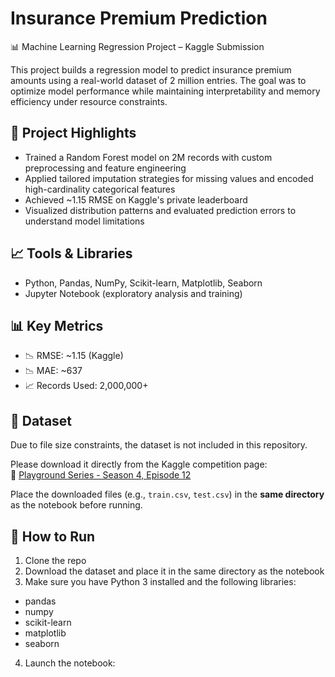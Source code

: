# Insurance Premium Prediction

📊 Machine Learning Regression Project – Kaggle Submission

This project builds a regression model to predict insurance premium amounts using a real-world dataset of 2 million entries. The goal was to optimize model performance while maintaining interpretability and memory efficiency under resource constraints.

## 🧠 Project Highlights

- Trained a Random Forest model on 2M records with custom preprocessing and feature engineering
- Applied tailored imputation strategies for missing values and encoded high-cardinality categorical features
- Achieved ~1.15 RMSE on Kaggle's private leaderboard
- Visualized distribution patterns and evaluated prediction errors to understand model limitations

## 📈 Tools & Libraries

- Python, Pandas, NumPy, Scikit-learn, Matplotlib, Seaborn
- Jupyter Notebook (exploratory analysis and training)

## 📊 Key Metrics

- 📉 RMSE: ~1.15 (Kaggle)
- 📉 MAE: ~637
- 📈 Records Used: 2,000,000+

## 📂 Dataset

Due to file size constraints, the dataset is not included in this repository.

Please download it directly from the Kaggle competition page:  
🔗 [Playground Series - Season 4, Episode 12](https://www.kaggle.com/competitions/playground-series-s4e12/data)

Place the downloaded files (e.g., `train.csv`, `test.csv`) in the **same directory** as the notebook before running.

## 🚀 How to Run

1. Clone the repo  
2. Download the dataset and place it in the same directory as the notebook  
3. Make sure you have Python 3 installed and the following libraries:
- pandas
- numpy
- scikit-learn
- matplotlib
- seaborn
4. Launch the notebook:
